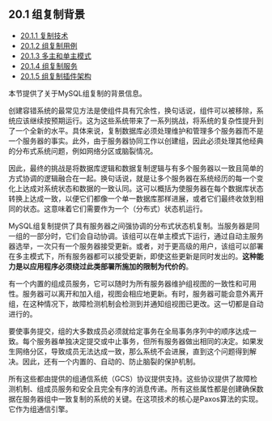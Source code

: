 ## 20.1 组复制背景
- [20.1.1 复制技术](./20.01.01.复制技术/20.01.01.00.复制技术.md)
- [20.1.2 组复制用例](./20.01.02.组复制用例.md)
- [20.1.3 多主和单主模式](./20.01.03.多主和单主模式/20.01.03.00.多主和单主模式.md)
- [20.1.4 组复制服务](./20.01.04.组复制服务/20.01.04.00.组复制服务.md)
- [20.1.5 组复制插件架构](./20.01.05.组复制插件架构.md)

本节提供了关于MySQL组复制的背景信息。

创建容错系统的最常见方法是使组件具有冗余性，换句话说，组件可以被移除，系统应该继续按预期运行。这为这些系统带来了一系列挑战，将系统的复杂性提升到了一个全新的水平。具体来说，复制数据库必须处理维护和管理多个服务器而不是一个服务器的事实。此外，由于服务器协同工作以创建组，因此必须处理其他经典的分布式系统问题，例如网络分区或脑裂情况。

因此，最终的挑战是将数据库逻辑和数据复制逻辑与有多个服务器以一致且简单的方式协调的逻辑融合在一起。换句话说，就是让多个服务器在系统经历的每一个变化上达成对系统状态和数据的一致认同。这可以概括为使服务器在每个数据库状态转换上达成一致，以便它们都像一个单一数据库那样进展，或者它们最终收敛到相同的状态。这意味着它们需要作为一个（分布式）状态机运行。

MySQL组复制提供了具有服务器之间强协调的分布式状态机复制。当服务器是同一组的一部分时，它们会自动协调。该组可以在单主模式下运行，通过自动主服务器选举，一次只有一个服务器接受更新。或者，对于更高级的用户，该组可以部署在多主模式下，所有服务器都可以接受更新，即使这些更新是同时发出的。**这种能力是以应用程序必须绕过此类部署所施加的限制为代价的**。

有一个内置的组成员服务，它可以随时为所有服务器维护组视图的一致性和可用性。服务器可以离开和加入组，视图会相应地更新。有时，服务器可能会意外离开组，在这种情况下，故障检测机制会检测到并通知组视图已更改。这一切都是自动进行的。

要使事务提交，组的大多数成员必须就给定事务在全局事务序列中的顺序达成一致。每个服务器单独决定提交或中止事务，但所有服务器做出相同的决定。如果发生网络分区，导致成员无法达成一致，那么系统不会进展，直到这个问题得到解决。因此，还有一个内置的、自动的、防止脑裂的保护机制。

所有这些都由提供的组通信系统（GCS）协议提供支持。这些协议提供了故障检测机制、组成员服务和安全且完全有序的消息传递。所有这些属性都是创建确保数据在服务器组中一致复制的系统的关键。在这项技术的核心是Paxos算法的实现。它作为组通信引擎。